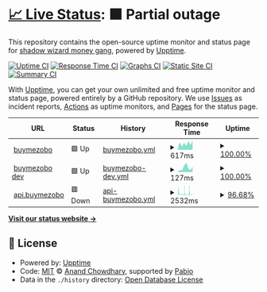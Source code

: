 # [📈 Live Status](https://mossgrid.github.io/sentinel): <!--live status--> **🟧 Partial outage**

This repository contains the open-source uptime monitor and status page for [shadow wizard money gang](https://mossgrid.netlify.app/), powered by [Upptime](https://github.com/upptime/upptime).

[![Uptime CI](https://github.com/mossgrid/sentinel/workflows/Uptime%20CI/badge.svg)](https://github.com/mossgrid/sentinel/actions?query=workflow%3A%22Uptime+CI%22)
[![Response Time CI](https://github.com/mossgrid/sentinel/workflows/Response%20Time%20CI/badge.svg)](https://github.com/mossgrid/sentinel/actions?query=workflow%3A%22Response+Time+CI%22)
[![Graphs CI](https://github.com/mossgrid/sentinel/workflows/Graphs%20CI/badge.svg)](https://github.com/mossgrid/sentinel/actions?query=workflow%3A%22Graphs+CI%22)
[![Static Site CI](https://github.com/mossgrid/sentinel/workflows/Static%20Site%20CI/badge.svg)](https://github.com/mossgrid/sentinel/actions?query=workflow%3A%22Static+Site+CI%22)
[![Summary CI](https://github.com/mossgrid/sentinel/workflows/Summary%20CI/badge.svg)](https://github.com/mossgrid/sentinel/actions?query=workflow%3A%22Summary+CI%22)

With [Upptime](https://upptime.js.org), you can get your own unlimited and free uptime monitor and status page, powered entirely by a GitHub repository. We use [Issues](https://github.com/mossgrid/sentinel/issues) as incident reports, [Actions](https://github.com/mossgrid/sentinel/actions) as uptime monitors, and [Pages](https://mossgrid.github.io/sentinel) for the status page.

<!--start: status pages-->
<!-- This summary is generated by Upptime (https://github.com/upptime/upptime) -->
<!-- Do not edit this manually, your changes will be overwritten -->
<!-- prettier-ignore -->
| URL | Status | History | Response Time | Uptime |
| --- | ------ | ------- | ------------- | ------ |
| <img alt="" src="https://icons.duckduckgo.com/ip3/buymezobo.ng.ico" height="13"> [buymezobo](https://buymezobo.ng) | 🟩 Up | [buymezobo.yml](https://github.com/mossgrid/sentinel/commits/HEAD/history/buymezobo.yml) | <details><summary><img alt="Response time graph" src="./graphs/buymezobo/response-time-week.png" height="20"> 617ms</summary><br><a href="https://mossgrid.github.io/sentinel/history/buymezobo"><img alt="Response time 584" src="https://img.shields.io/endpoint?url=https%3A%2F%2Fraw.githubusercontent.com%2Fmossgrid%2Fsentinel%2FHEAD%2Fapi%2Fbuymezobo%2Fresponse-time.json"></a><br><a href="https://mossgrid.github.io/sentinel/history/buymezobo"><img alt="24-hour response time 901" src="https://img.shields.io/endpoint?url=https%3A%2F%2Fraw.githubusercontent.com%2Fmossgrid%2Fsentinel%2FHEAD%2Fapi%2Fbuymezobo%2Fresponse-time-day.json"></a><br><a href="https://mossgrid.github.io/sentinel/history/buymezobo"><img alt="7-day response time 617" src="https://img.shields.io/endpoint?url=https%3A%2F%2Fraw.githubusercontent.com%2Fmossgrid%2Fsentinel%2FHEAD%2Fapi%2Fbuymezobo%2Fresponse-time-week.json"></a><br><a href="https://mossgrid.github.io/sentinel/history/buymezobo"><img alt="30-day response time 612" src="https://img.shields.io/endpoint?url=https%3A%2F%2Fraw.githubusercontent.com%2Fmossgrid%2Fsentinel%2FHEAD%2Fapi%2Fbuymezobo%2Fresponse-time-month.json"></a><br><a href="https://mossgrid.github.io/sentinel/history/buymezobo"><img alt="1-year response time 584" src="https://img.shields.io/endpoint?url=https%3A%2F%2Fraw.githubusercontent.com%2Fmossgrid%2Fsentinel%2FHEAD%2Fapi%2Fbuymezobo%2Fresponse-time-year.json"></a></details> | <details><summary><a href="https://mossgrid.github.io/sentinel/history/buymezobo">100.00%</a></summary><a href="https://mossgrid.github.io/sentinel/history/buymezobo"><img alt="All-time uptime 100.00%" src="https://img.shields.io/endpoint?url=https%3A%2F%2Fraw.githubusercontent.com%2Fmossgrid%2Fsentinel%2FHEAD%2Fapi%2Fbuymezobo%2Fuptime.json"></a><br><a href="https://mossgrid.github.io/sentinel/history/buymezobo"><img alt="24-hour uptime 100.00%" src="https://img.shields.io/endpoint?url=https%3A%2F%2Fraw.githubusercontent.com%2Fmossgrid%2Fsentinel%2FHEAD%2Fapi%2Fbuymezobo%2Fuptime-day.json"></a><br><a href="https://mossgrid.github.io/sentinel/history/buymezobo"><img alt="7-day uptime 100.00%" src="https://img.shields.io/endpoint?url=https%3A%2F%2Fraw.githubusercontent.com%2Fmossgrid%2Fsentinel%2FHEAD%2Fapi%2Fbuymezobo%2Fuptime-week.json"></a><br><a href="https://mossgrid.github.io/sentinel/history/buymezobo"><img alt="30-day uptime 100.00%" src="https://img.shields.io/endpoint?url=https%3A%2F%2Fraw.githubusercontent.com%2Fmossgrid%2Fsentinel%2FHEAD%2Fapi%2Fbuymezobo%2Fuptime-month.json"></a><br><a href="https://mossgrid.github.io/sentinel/history/buymezobo"><img alt="1-year uptime 100.00%" src="https://img.shields.io/endpoint?url=https%3A%2F%2Fraw.githubusercontent.com%2Fmossgrid%2Fsentinel%2FHEAD%2Fapi%2Fbuymezobo%2Fuptime-year.json"></a></details>
| <img alt="" src="https://icons.duckduckgo.com/ip3/buymezobo.vercel.app.ico" height="13"> [buymezobo dev](https://buymezobo.vercel.app/) | 🟩 Up | [buymezobo-dev.yml](https://github.com/mossgrid/sentinel/commits/HEAD/history/buymezobo-dev.yml) | <details><summary><img alt="Response time graph" src="./graphs/buymezobo-dev/response-time-week.png" height="20"> 127ms</summary><br><a href="https://mossgrid.github.io/sentinel/history/buymezobo-dev"><img alt="Response time 147" src="https://img.shields.io/endpoint?url=https%3A%2F%2Fraw.githubusercontent.com%2Fmossgrid%2Fsentinel%2FHEAD%2Fapi%2Fbuymezobo-dev%2Fresponse-time.json"></a><br><a href="https://mossgrid.github.io/sentinel/history/buymezobo-dev"><img alt="24-hour response time 159" src="https://img.shields.io/endpoint?url=https%3A%2F%2Fraw.githubusercontent.com%2Fmossgrid%2Fsentinel%2FHEAD%2Fapi%2Fbuymezobo-dev%2Fresponse-time-day.json"></a><br><a href="https://mossgrid.github.io/sentinel/history/buymezobo-dev"><img alt="7-day response time 127" src="https://img.shields.io/endpoint?url=https%3A%2F%2Fraw.githubusercontent.com%2Fmossgrid%2Fsentinel%2FHEAD%2Fapi%2Fbuymezobo-dev%2Fresponse-time-week.json"></a><br><a href="https://mossgrid.github.io/sentinel/history/buymezobo-dev"><img alt="30-day response time 112" src="https://img.shields.io/endpoint?url=https%3A%2F%2Fraw.githubusercontent.com%2Fmossgrid%2Fsentinel%2FHEAD%2Fapi%2Fbuymezobo-dev%2Fresponse-time-month.json"></a><br><a href="https://mossgrid.github.io/sentinel/history/buymezobo-dev"><img alt="1-year response time 147" src="https://img.shields.io/endpoint?url=https%3A%2F%2Fraw.githubusercontent.com%2Fmossgrid%2Fsentinel%2FHEAD%2Fapi%2Fbuymezobo-dev%2Fresponse-time-year.json"></a></details> | <details><summary><a href="https://mossgrid.github.io/sentinel/history/buymezobo-dev">100.00%</a></summary><a href="https://mossgrid.github.io/sentinel/history/buymezobo-dev"><img alt="All-time uptime 100.00%" src="https://img.shields.io/endpoint?url=https%3A%2F%2Fraw.githubusercontent.com%2Fmossgrid%2Fsentinel%2FHEAD%2Fapi%2Fbuymezobo-dev%2Fuptime.json"></a><br><a href="https://mossgrid.github.io/sentinel/history/buymezobo-dev"><img alt="24-hour uptime 100.00%" src="https://img.shields.io/endpoint?url=https%3A%2F%2Fraw.githubusercontent.com%2Fmossgrid%2Fsentinel%2FHEAD%2Fapi%2Fbuymezobo-dev%2Fuptime-day.json"></a><br><a href="https://mossgrid.github.io/sentinel/history/buymezobo-dev"><img alt="7-day uptime 100.00%" src="https://img.shields.io/endpoint?url=https%3A%2F%2Fraw.githubusercontent.com%2Fmossgrid%2Fsentinel%2FHEAD%2Fapi%2Fbuymezobo-dev%2Fuptime-week.json"></a><br><a href="https://mossgrid.github.io/sentinel/history/buymezobo-dev"><img alt="30-day uptime 100.00%" src="https://img.shields.io/endpoint?url=https%3A%2F%2Fraw.githubusercontent.com%2Fmossgrid%2Fsentinel%2FHEAD%2Fapi%2Fbuymezobo-dev%2Fuptime-month.json"></a><br><a href="https://mossgrid.github.io/sentinel/history/buymezobo-dev"><img alt="1-year uptime 100.00%" src="https://img.shields.io/endpoint?url=https%3A%2F%2Fraw.githubusercontent.com%2Fmossgrid%2Fsentinel%2FHEAD%2Fapi%2Fbuymezobo-dev%2Fuptime-year.json"></a></details>
| <img alt="" src="https://icons.duckduckgo.com/ip3/core.buymezobo.ng.ico" height="13"> [api.buymezobo](https://core.buymezobo.ng/api/healthcheck) | 🟥 Down | [api-buymezobo.yml](https://github.com/mossgrid/sentinel/commits/HEAD/history/api-buymezobo.yml) | <details><summary><img alt="Response time graph" src="./graphs/api-buymezobo/response-time-week.png" height="20"> 2532ms</summary><br><a href="https://mossgrid.github.io/sentinel/history/api-buymezobo"><img alt="Response time 2289" src="https://img.shields.io/endpoint?url=https%3A%2F%2Fraw.githubusercontent.com%2Fmossgrid%2Fsentinel%2FHEAD%2Fapi%2Fapi-buymezobo%2Fresponse-time.json"></a><br><a href="https://mossgrid.github.io/sentinel/history/api-buymezobo"><img alt="24-hour response time 7360" src="https://img.shields.io/endpoint?url=https%3A%2F%2Fraw.githubusercontent.com%2Fmossgrid%2Fsentinel%2FHEAD%2Fapi%2Fapi-buymezobo%2Fresponse-time-day.json"></a><br><a href="https://mossgrid.github.io/sentinel/history/api-buymezobo"><img alt="7-day response time 2532" src="https://img.shields.io/endpoint?url=https%3A%2F%2Fraw.githubusercontent.com%2Fmossgrid%2Fsentinel%2FHEAD%2Fapi%2Fapi-buymezobo%2Fresponse-time-week.json"></a><br><a href="https://mossgrid.github.io/sentinel/history/api-buymezobo"><img alt="30-day response time 2025" src="https://img.shields.io/endpoint?url=https%3A%2F%2Fraw.githubusercontent.com%2Fmossgrid%2Fsentinel%2FHEAD%2Fapi%2Fapi-buymezobo%2Fresponse-time-month.json"></a><br><a href="https://mossgrid.github.io/sentinel/history/api-buymezobo"><img alt="1-year response time 2289" src="https://img.shields.io/endpoint?url=https%3A%2F%2Fraw.githubusercontent.com%2Fmossgrid%2Fsentinel%2FHEAD%2Fapi%2Fapi-buymezobo%2Fresponse-time-year.json"></a></details> | <details><summary><a href="https://mossgrid.github.io/sentinel/history/api-buymezobo">96.68%</a></summary><a href="https://mossgrid.github.io/sentinel/history/api-buymezobo"><img alt="All-time uptime 97.30%" src="https://img.shields.io/endpoint?url=https%3A%2F%2Fraw.githubusercontent.com%2Fmossgrid%2Fsentinel%2FHEAD%2Fapi%2Fapi-buymezobo%2Fuptime.json"></a><br><a href="https://mossgrid.github.io/sentinel/history/api-buymezobo"><img alt="24-hour uptime 93.06%" src="https://img.shields.io/endpoint?url=https%3A%2F%2Fraw.githubusercontent.com%2Fmossgrid%2Fsentinel%2FHEAD%2Fapi%2Fapi-buymezobo%2Fuptime-day.json"></a><br><a href="https://mossgrid.github.io/sentinel/history/api-buymezobo"><img alt="7-day uptime 96.68%" src="https://img.shields.io/endpoint?url=https%3A%2F%2Fraw.githubusercontent.com%2Fmossgrid%2Fsentinel%2FHEAD%2Fapi%2Fapi-buymezobo%2Fuptime-week.json"></a><br><a href="https://mossgrid.github.io/sentinel/history/api-buymezobo"><img alt="30-day uptime 97.77%" src="https://img.shields.io/endpoint?url=https%3A%2F%2Fraw.githubusercontent.com%2Fmossgrid%2Fsentinel%2FHEAD%2Fapi%2Fapi-buymezobo%2Fuptime-month.json"></a><br><a href="https://mossgrid.github.io/sentinel/history/api-buymezobo"><img alt="1-year uptime 97.30%" src="https://img.shields.io/endpoint?url=https%3A%2F%2Fraw.githubusercontent.com%2Fmossgrid%2Fsentinel%2FHEAD%2Fapi%2Fapi-buymezobo%2Fuptime-year.json"></a></details>

<!--end: status pages-->

[**Visit our status website →**](https://mossgrid.github.io/sentinel)

## 📄 License

- Powered by: [Upptime](https://github.com/upptime/upptime)
- Code: [MIT](./LICENSE) © [Anand Chowdhary](https://anandchowdhary.com), supported by [Pabio](https://pabio.com)
- Data in the `./history` directory: [Open Database License](https://opendatacommons.org/licenses/odbl/1-0/)

